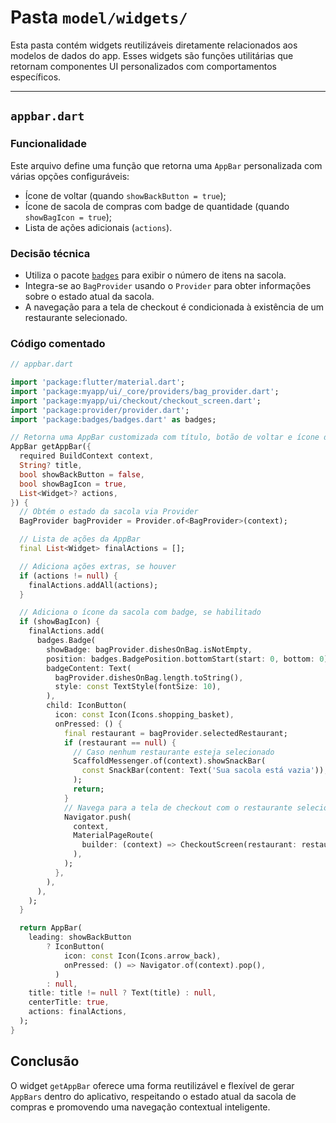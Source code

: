 # Pasta `model/widgets/`

Esta pasta contém widgets reutilizáveis diretamente relacionados aos modelos de dados do app. Esses widgets são funções utilitárias que retornam componentes UI personalizados com comportamentos específicos.

---

## `appbar.dart`

### Funcionalidade

Este arquivo define uma função que retorna uma `AppBar` personalizada com várias opções configuráveis:
- Ícone de voltar (quando `showBackButton = true`);
- Ícone de sacola de compras com badge de quantidade (quando `showBagIcon = true`);
- Lista de ações adicionais (`actions`).

### Decisão técnica

- Utiliza o pacote [`badges`](https://pub.dev/packages/badges) para exibir o número de itens na sacola.
- Integra-se ao `BagProvider` usando o `Provider` para obter informações sobre o estado atual da sacola.
- A navegação para a tela de checkout é condicionada à existência de um restaurante selecionado.

### Código comentado

```dart
// appbar.dart

import 'package:flutter/material.dart'; 
import 'package:myapp/ui/_core/providers/bag_provider.dart';
import 'package:myapp/ui/checkout/checkout_screen.dart';
import 'package:provider/provider.dart';
import 'package:badges/badges.dart' as badges;

// Retorna uma AppBar customizada com título, botão de voltar e ícone da sacola
AppBar getAppBar({
  required BuildContext context,
  String? title,
  bool showBackButton = false,
  bool showBagIcon = true,
  List<Widget>? actions,
}) {
  // Obtém o estado da sacola via Provider
  BagProvider bagProvider = Provider.of<BagProvider>(context);

  // Lista de ações da AppBar
  final List<Widget> finalActions = [];

  // Adiciona ações extras, se houver
  if (actions != null) {
    finalActions.addAll(actions);
  }

  // Adiciona o ícone da sacola com badge, se habilitado
  if (showBagIcon) {
    finalActions.add(
      badges.Badge(
        showBadge: bagProvider.dishesOnBag.isNotEmpty,
        position: badges.BadgePosition.bottomStart(start: 0, bottom: 0),
        badgeContent: Text(
          bagProvider.dishesOnBag.length.toString(),
          style: const TextStyle(fontSize: 10),
        ),
        child: IconButton(
          icon: const Icon(Icons.shopping_basket),
          onPressed: () {
            final restaurant = bagProvider.selectedRestaurant;
            if (restaurant == null) {
              // Caso nenhum restaurante esteja selecionado
              ScaffoldMessenger.of(context).showSnackBar(
                const SnackBar(content: Text('Sua sacola está vazia')),
              );
              return;
            }
            // Navega para a tela de checkout com o restaurante selecionado
            Navigator.push(
              context,
              MaterialPageRoute(
                builder: (context) => CheckoutScreen(restaurant: restaurant),
              ),
            );
          },
        ),
      ),
    );
  }

  return AppBar(
    leading: showBackButton
        ? IconButton(
            icon: const Icon(Icons.arrow_back),
            onPressed: () => Navigator.of(context).pop(),
          )
        : null,
    title: title != null ? Text(title) : null,
    centerTitle: true,
    actions: finalActions,
  );
}

```

## Conclusão
O widget `getAppBar` oferece uma forma reutilizável e flexível de gerar `AppBars` dentro do aplicativo, respeitando o estado atual da sacola de compras e promovendo uma navegação contextual inteligente.
